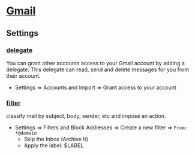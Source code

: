 # [Gmail](https://gmail.google.com)

## Settings
### [delegate](https://support.google.com/mail/answer/138350?hl=en)
You can grant other accounts access to your Gmail account by adding a delegate. This delegate can read, send and delete messages for you from their account.

* Settings => Accounts and Import => Grant access to your account

### [filter](https://support.google.com/mail/answer/6579?hl=en)
classify mail by subject, body, sender, etc and impose an action.

* Settings => Filters and Block Addresses => Create a new filter => `From: *@domain`
   * Skip the Inbox (Archive It)
   * Apply the label: $LABEL